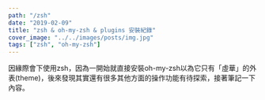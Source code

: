 ```yaml
---
path: "/zsh"
date: "2019-02-09"
title: "zsh & oh-my-zsh & plugins 安裝紀錄"
cover_image: "../../images/posts/img.jpg"
tags: ["zsh", "oh-my-zsh"]
---
```


因緣際會下使用zsh，因為一開始就直接安裝oh-my-zsh以為它只有「虛華」的外表(theme)，後來發現其實還有很多其他方面的操作功能有待探索，接著筆記一下內容。

